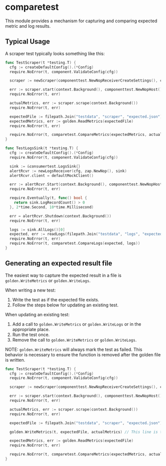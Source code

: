 # comparetest

This module provides a mechanism for capturing and comparing expected metric and log results.

## Typical Usage

A scraper test typically looks something like this:

```go
func TestScraper(t *testing.T) {
  cfg := createDefaultConfig().(*Config)
  require.NoError(t, component.ValidateConfig(cfg))

  scraper := newScraper(componenttest.NewNopReceiverCreateSettings(), cfg)

  err := scraper.start(context.Background(), componenttest.NewNopHost())
  require.NoError(t, err)

  actualMetrics, err := scraper.scrape(context.Background())
  require.NoError(t, err)

  expectedFile := filepath.Join("testdata", "scraper", "expected.json")
  expectedMetrics, err := golden.ReadMetrics(expectedFile)
  require.NoError(t, err)

  require.NoError(t, comparetest.CompareMetrics(expectedMetrics, actualMetrics))
}
```

```go
func TestLogsSink(t *testing.T) {
  cfg := createDefaultConfig().(*Config)
  require.NoError(t, component.ValidateConfig(cfg))

  sink := &consumertest.LogsSink{}
  alertRcvr := newLogsReceiver(cfg, zap.NewNop(), sink)
  alertRcvr.client = defaultMockClient()

  err := alertRcvr.Start(context.Background(), componenttest.NewNopHost())
  require.NoError(t, err)

  require.Eventually(t, func() bool {
    return sink.LogRecordCount() > 0
  }, 2*time.Second, 10*time.Millisecond)

  err = alertRcvr.Shutdown(context.Background())
  require.NoError(t, err)

  logs := sink.AllLogs()[0]
  expected, err := readLogs(filepath.Join("testdata", "logs", "expected.json"))
  require.NoError(t, err)
  require.NoError(t, comparetest.CompareLogs(expected, logs))
}
```

## Generating an expected result file

The easiest way to capture the expected result in a file is `golden.WriteMetrics` or `golden.WriteLogs`.

When writing a new test:
1. Write the test as if the expected file exists.
2. Follow the steps below for updating an existing test.

When updating an existing test:
1. Add a call to `golden.WriteMetrics` or `golden.WriteLogs` or in the appropriate place.
2. Run the test once.
3. Remove the call to `golden.WriteMetrics` or `golden.WriteLogs`.

NOTE: `golden.WriteMetrics` will always mark the test as failed. This behavior is
necessary to ensure the function is removed after the golden file is written.

```go
func TestScraper(t *testing.T) {
  cfg := createDefaultConfig().(*Config)
  require.NoError(t, component.ValidateConfig(cfg))

  scraper := newScraper(componenttest.NewNopReceiverCreateSettings(), cfg)

  err := scraper.start(context.Background(), componenttest.NewNopHost())
  require.NoError(t, err)

  actualMetrics, err := scraper.scrape(context.Background())
  require.NoError(t, err)

  expectedFile := filepath.Join("testdata", "scraper", "expected.json")

  golden.WriteMetrics(t, expectedFile, actualMetrics) // This line is temporary! TODO remove this!!

  expectedMetrics, err := golden.ReadMetrics(expectedFile)
  require.NoError(t, err)

  require.NoError(t, comparetest.CompareMetrics(expectedMetrics, actualMetrics))
}
```
